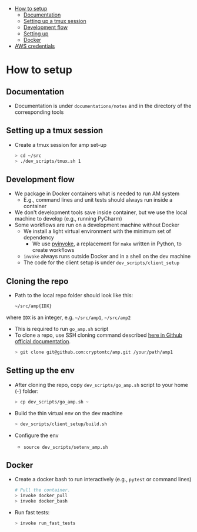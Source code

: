 <!--ts-->
   * [How to setup](#how-to-setup)
      * [Documentation](#documentation)
      * [Setting up a tmux session](#setting-up-a-tmux-session)
      * [Development flow](#development-flow)
      * [Setting up](#setting-up)
      * [Docker](#docker)
   * [AWS credentials](#aws-credentials)



<!--te-->

# How to setup

## Documentation

- Documentation is under `documentations/notes` and in the directory of the
  corresponding tools

## Setting up a tmux session

- Create a tmux session for amp set-up
  ```bash
  > cd ~/src
  > ./dev_scripts/tmux.sh 1
  ```

## Development flow

- We package in Docker containers what is needed to run AM system
  - E.g., command lines and unit tests should always run inside a container
- We don't development tools save inside container, but we use the local machine
  to develop (e.g., running PyCharm)
- Some workflows are run on a development machine without Docker
  - We install a light virtual environment with the minimum set of dependency
    - We use [pyinvoke](http://www.pyinvoke.org/), a replacement for `make`
      written in Python, to create workflows
  - `invoke` always runs outside Docker and in a shell on the dev machine
  - The code for the client setup is under `dev_scripts/client_setup`

## Cloning the repo
- Path to the local repo folder should look like this:
   ```bash
   ~/src/amp{IDX}
   ```
where `IDX` is an integer, e.g. `~/src/amp1`, `~/src/amp2`
   - This is required to run `go_amp.sh` script
   - To clone a repo, use SSH cloning command described [here in Github official documentation](https://docs.github.com/en/github/creating-cloning-and-archiving-repositories/cloning-a-repository-from-github/cloning-a-repository).
      ```bash
      > git clone git@github.com:cryptomtc/amp.git /your/path/amp1
      ```
## Setting up the env
- After cloning the repo, copy `dev_scripts/go_amp.sh` script to your home (`~`) folder:
   ```bash
   > cp dev_scripts/go_amp.sh ~
   ```

- Build the thin virtual env on the dev machine

  ```bash
  > dev_scripts/client_setup/build.sh
  ```

- Configure the env
  - `source dev_scripts/setenv_amp.sh`

## Docker

- Create a docker bash to run interactively (e.g., `pytest` or command lines)

  ```bash
  # Pull the container.
  > invoke docker_pull
  > invoke docker_bash
  ```

- Run fast tests:
  ```bash
  > invoke run_fast_tests
  ```
